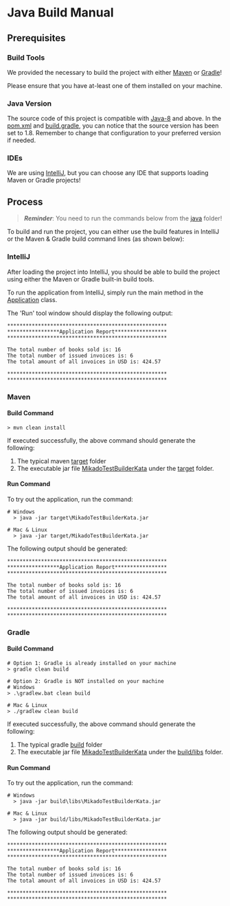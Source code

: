 # Java Build Manual

## Prerequisites

### Build Tools 
We provided the necessary to build the project with either [Maven](https://maven.apache.org/) 
or [Gradle](https://gradle.org/)!

Please ensure that you have at-least one of them installed on your machine.  

### Java Version 
The source code of this project is compatible with [Java-8](https://www.oracle.com/java/technologies/java8.html) and above. 
In the [pom.xml](pom.xml) and [build.gradle](build.gradle), you can notice that the source version 
has been set to 1.8. Remember to change that configuration to your preferred version if needed. 

### IDEs
We are using [IntelliJ](https://www.jetbrains.com/idea/), but you can choose any IDE that
supports loading Maven or Gradle projects!
 
## Process 

> ***Reminder***:  You need to run the commands below from the [java](.) folder!

To build and run the project, you can either use the build features in IntelliJ
or the Maven & Gradle build command lines (as shown below):

### IntelliJ 

After loading the project into IntelliJ, you should be able to build the project
using either the Maven or Gradle built-in build tools. 

To run the application from IntelliJ, simply run the main method in the 
[Application](src/main/java/com/murex/Application.java) class.

The 'Run' tool window should display the following output:
```shell
****************************************************
*****************Application Report*****************
****************************************************

The total number of books sold is: 16
The total number of issued invoices is: 6
The total amount of all invoices in USD is: 424.57

****************************************************
****************************************************
```

### Maven
#### Build Command 
```shell
> mvn clean install 
```

If executed successfully, the above command should generate the following: 
1. The typical maven [target](target) folder
1. The executable jar file [MikadoTestBuilderKata](target/MikadoTestBuilderKata.jar) 
   under the [target](target) folder.
   
#### Run Command
To try out the application, run the command: 
```shell
# Windows
  > java -jar target\MikadoTestBuilderKata.jar

# Mac & Linux
  > java -jar target/MikadoTestBuilderKata.jar
```

The following output should be generated: 
```shell
****************************************************
*****************Application Report*****************
****************************************************

The total number of books sold is: 16
The total number of issued invoices is: 6
The total amount of all invoices in USD is: 424.57

****************************************************
****************************************************
```

### Gradle
#### Build Command
```shell
# Option 1: Gradle is already installed on your machine 
> gradle clean build 

# Option 2: Gradle is NOT installed on your machine
# Windows  
> .\gradlew.bat clean build

# Mac & Linux
> ./gradlew clean build
```

If executed successfully, the above command should generate the following:
1. The typical gradle [build](build) folder
1. The executable jar file [MikadoTestBuilderKata](build/libs/MikadoTestBuilderKata.jar)
   under the [build/libs](build/libs) folder.

#### Run Command
To try out the application, run the command:

```shell
# Windows 
  > java -jar build\libs\MikadoTestBuilderKata.jar

# Mac & Linux 
  > java -jar build/libs/MikadoTestBuilderKata.jar
```

The following output should be generated:
```shell
****************************************************
*****************Application Report*****************
****************************************************

The total number of books sold is: 16
The total number of issued invoices is: 6
The total amount of all invoices in USD is: 424.57

****************************************************
****************************************************
```


